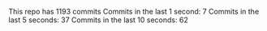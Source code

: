 This repo has 1193 commits
Commits in the last 1 second: 7
Commits in the last 5 seconds: 37
Commits in the last 10 seconds: 62
